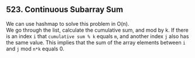 ## 523. Continuous Subarray Sum 
We can use hashmap to solve this problem in O(n). <br />
We go through the list, calculate the cumulative sum, and mod by k. If there is an index `i` that `cumulative sum % k` equals `m`, and another index `j` also has the same value. This implies that the sum of the array elements between `i` and `j` mod `n*k` equals 0.
